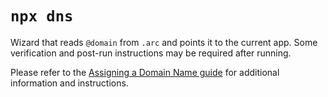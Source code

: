# `npx dns`

Wizard that reads `@domain` from `.arc` and points it to the current app. Some verification and post-run instructions may be required after running.

Please refer to the [Assigning a Domain Name guide](/guides/custom-dns) for additional information and instructions.

